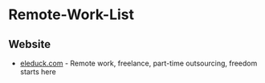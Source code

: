 # Remote-Work-List

## Website

- [eleduck.com](https://eleduck.com) - Remote work, freelance, part-time outsourcing, freedom starts here